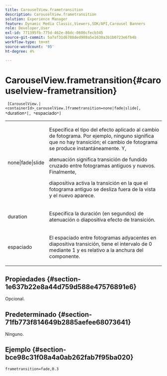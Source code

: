 ```yaml
---
title: CarouselView.frametransition
description: CarouselView.frametransition
solution: Experience Manager
feature: Dynamic Media Classic,Viewers,SDK/API,Carousel Banners
role: Developer,User
exl-id: 771395fb-775d-462e-86dc-0600cfecb345
source-git-commit: 5a7af31d6788ded908a5e1630a3b1b0723e6fb4b
workflow-type: tm+mt
source-wordcount: '95'
ht-degree: 4%

---
```


# CarouselView.frametransition{#carouselview-frametransition}

` [CarouselView.|<containerId>_carouselView.]frametransition=none|fade|slide[, *`duration`*[, *`espaciado`*]`

<table id="table_D5992FCFF26046079089652B211BB6C5"> 
 <tbody> 
  <tr> 
   <td colname="col1"> <p> <span class="codeph"> none|fade|slide </span> </p> </td> 
   <td colname="col2"> <p>Especifica el tipo del efecto aplicado al cambio de fotograma. Por ejemplo, <span class="codeph"> ninguno </span> significa que no hay transición; el cambio de fotograma se produce instantáneamente. Y, </p> <p> <span class="codeph"> atenuación </span> significa transición de fundido cruzado entre fotogramas antiguos y nuevos. Finalmente, </p> <p> <span class="codeph"> diapositiva </span> activa la transición en la que el fotograma antiguo se desliza fuera de la vista y el nuevo aparece. </p> </td> 
  </tr> 
  <tr> 
   <td colname="col1"> <p> <span class="codeph"> <span class="varname"> duration </span> </span> </p> </td> 
   <td colname="col2"> <p>Especifica la duración (en segundos) de <span class="codeph"> atenuación </span> o <span class="codeph"> diapositiva </span> efecto de transición. </p> </td> 
  </tr> 
  <tr> 
   <td colname="col1"> <p> <span class="codeph"> <span class="varname"> espaciado </span> </span> </p> </td> 
   <td colname="col2"> <p>El espaciado entre fotogramas adyacentes en <span class="codeph"> diapositiva </span> transición, tiene el intervalo de <span class="codeph"> 0 </span> mediante <span class="codeph"> 1 </span> y es relativo a la anchura del componente. </p> </td> 
  </tr> 
 </tbody> 
</table>

## Propiedades {#section-1e637b22e8a44d759d588e47576891e6}

Opcional.

## Predeterminado {#section-71fb773f814649b2885aefee68073641}

Ninguno.

## Ejemplo {#section-bce98c31f08a4a0ab262fab7f95ba020}

`frametransition=fade,0.3`
